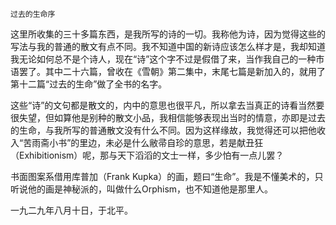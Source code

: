     过去的生命序 

   这里所收集的三十多篇东西，是我所写的诗的一切。我称他为诗，因为觉得这些的写法与我的普通的散文有点不同。我不知道中国的新诗应该怎么样才是，我却知道我无论如何总不是个诗人，现在“诗”这个字不过是假借了来，当作我自己的一种市语罢了。其中二十六篇，曾收在《雪朝》第二集中，末尾七篇是新加入的，就用了第十二篇“过去的生命”做了全书的名字。

   这些“诗”的文句都是散文的，内中的意思也很平凡，所以拿去当真正的诗看当然要很失望，但如算他是别种的散文小品，我相信能够表现出当时的情意，亦即是过去的生命，与我所写的普通散文没有什么不同。因为这样缘故，我觉得还可以把他收入“苦雨斋小书”的里边，未必是什么敝帚自珍的意思，若是献丑狂（Exhibitionism）呢，那与天下滔滔的文士一样，多少怕有一点儿罢？

   书面图案系借用库普加（Frank Kupka）的画，题曰“生命”。我是不懂美术的，只听说他的画是神秘派的，叫做什么Orphism，也不知道他是那里人。

   一九二九年八月十日，于北平。

